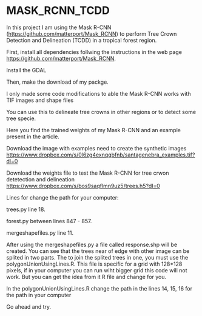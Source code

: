 # MASK_RCNN_TCDD
In this project I am using the Mask R-CNN (https://github.com/matterport/Mask_RCNN) to perform Tree Crown Detection and Delineation (TCDD) in a tropical forest region.

First, install all dependencies follwing the instructions in the web page https://github.com/matterport/Mask_RCNN.

Install the GDAL

Then, make the download of my packge.

I only made some code modifications to able the Mask R-CNN works with TIF images and shape files

You can use this to delineate tree crowns in other regions or to detect some tree specie.

Here you find the trained weights of my Mask R-CNN and an example present in the article.

Download the image with examples need to create the synthetic images
https://www.dropbox.com/s/0l6zg4exnqqbfnb/santagenebra_examples.tif?dl=0

Download the weights file to test the Mask R-CNN for tree crwon detetection and delineation
https://www.dropbox.com/s/bos9saqflmn9uz5/trees.h5?dl=0

Lines for change the path for your computer:

trees.py line 18.

forest.py between lines 847 - 857.

mergeshapefiles.py line 11.

After using the mergeshapefiles.py a file called response.shp will be created. You can see that the trees near of edge with other image can be splited in two parts. The to join the splited trees in one, you must use the polygonUnionUsingLines.R. This file is specific for a grid with 128*128 pixels, if in your computer you can run wiht bigger grid this code will not work. But you can get the idea from it R file and change for you.

In the polygonUnionUsingLines.R change the path in the lines 14, 15, 16 for the path in your computer
    
Go ahead and try.
